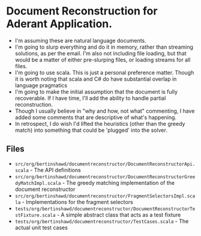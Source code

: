 # Document Reconstruction for Aderant Application.

- I'm assuming these are natural language documents.  
- I'm going to slurp everything and do it in memory, rather than streaming solutions, as per the email.  I'm also not including file loading, but that would be a matter of either pre-slurping files, or loading streams for all files.
- I'm going to use scala.  This is just a personal preference matter.  Though it is worth noting that scala and C# do have substantial overlap in language pragmatics
- I'm going to make the initial assumption that the document is fully recoverable.  If I have time, I'll add the ability to handle partial reconstruction.
- Though I usually believe in "why and how, not what" commenting, I have added some comments that are descriptive of what's happening.
- In retrospect, I do wish I'd lifted the heuristics (other than the greedy match) into something that could be 'plugged' into the solver.

## Files

- `src/org/bertinshawd/documentreconstructor/DocumentReconstructorApi.scala` - The API definitions
- `src/org/bertinshawd/documentreconstructor/DocumentReconstructorGreedyMatchImpl.scala` - The greedy matching implementation of the document reconstructor
- `src/org/bertinshawd/documentreconstructor/FragmentSelectorsImpl.scala` - Implementations for the fragment selectors
- `tests/org/bertinshawd/documentreconstructor/DocumentReconstructorTestFixture.scala` - A simple abstract class that acts as a test fixture
- `tests/org/bertinshawd/documentreconstructor/TestCases.scala` - The actual unit test cases
